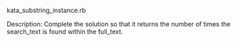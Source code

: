 

kata_substring_instance.rb

Description:
Complete the solution so that it returns the number of times the search_text is found within the full_text.

